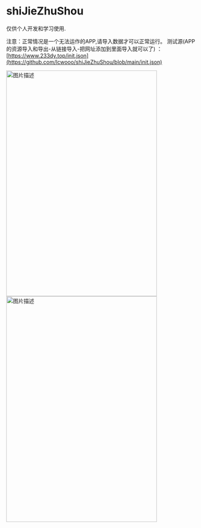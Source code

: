 # shiJieZhuShou
仅供个人开发和学习使用.

注意：正常情况是一个无法运作的APP,请导入数据才可以正常运行。
测试源(APP的资源导入和导出-从链接导入-把网址添加到里面导入就可以了)
：[https://www.233dy.top/init.json](https://github.com/lcwooo/shiJieZhuShou/blob/main/init.json)



<img src="https://github.com/lcwooo/shiJieZhuShou/assets/16715898/41b4b4af-d9b6-4f1a-89fa-8b6384810417" alt="图片描述" width="400" height="600">

<img src="https://github-production-user-asset-6210df.s3.amazonaws.com/16715898/264326300-e9b7f875-52b3-44ab-aa34-b38364b8e5d8.jpg" alt="图片描述" width="400" height="600">
